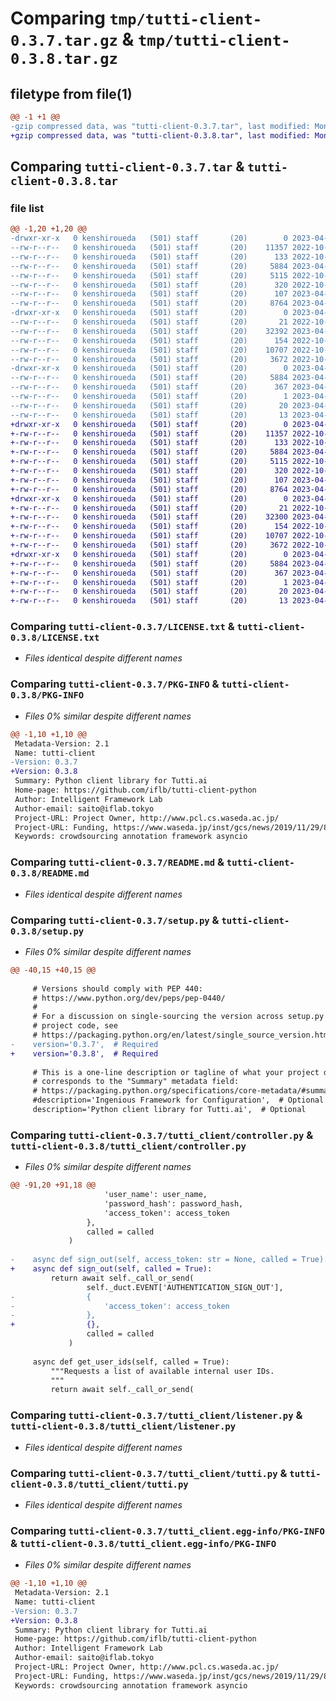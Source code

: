 # Comparing `tmp/tutti-client-0.3.7.tar.gz` & `tmp/tutti-client-0.3.8.tar.gz`

## filetype from file(1)

```diff
@@ -1 +1 @@
-gzip compressed data, was "tutti-client-0.3.7.tar", last modified: Mon Apr 17 03:09:42 2023, max compression
+gzip compressed data, was "tutti-client-0.3.8.tar", last modified: Mon Apr 17 06:22:44 2023, max compression
```

## Comparing `tutti-client-0.3.7.tar` & `tutti-client-0.3.8.tar`

### file list

```diff
@@ -1,20 +1,20 @@
-drwxr-xr-x   0 kenshiroueda   (501) staff       (20)        0 2023-04-17 03:09:42.108179 tutti-client-0.3.7/
--rw-r--r--   0 kenshiroueda   (501) staff       (20)    11357 2022-10-20 05:46:51.000000 tutti-client-0.3.7/LICENSE.txt
--rw-r--r--   0 kenshiroueda   (501) staff       (20)      133 2022-10-20 05:46:51.000000 tutti-client-0.3.7/MANIFEST.in
--rw-r--r--   0 kenshiroueda   (501) staff       (20)     5884 2023-04-17 03:09:42.108386 tutti-client-0.3.7/PKG-INFO
--rw-r--r--   0 kenshiroueda   (501) staff       (20)     5115 2022-10-20 05:46:51.000000 tutti-client-0.3.7/README.md
--rw-r--r--   0 kenshiroueda   (501) staff       (20)      320 2022-10-31 13:24:59.000000 tutti-client-0.3.7/pyproject.toml
--rw-r--r--   0 kenshiroueda   (501) staff       (20)      107 2023-04-17 03:09:42.109049 tutti-client-0.3.7/setup.cfg
--rw-r--r--   0 kenshiroueda   (501) staff       (20)     8764 2023-04-14 11:49:15.000000 tutti-client-0.3.7/setup.py
-drwxr-xr-x   0 kenshiroueda   (501) staff       (20)        0 2023-04-17 03:09:42.104900 tutti-client-0.3.7/tutti_client/
--rw-r--r--   0 kenshiroueda   (501) staff       (20)       21 2022-10-20 05:46:51.000000 tutti-client-0.3.7/tutti_client/__init__.py
--rw-r--r--   0 kenshiroueda   (501) staff       (20)    32392 2023-04-14 11:48:52.000000 tutti-client-0.3.7/tutti_client/controller.py
--rw-r--r--   0 kenshiroueda   (501) staff       (20)      154 2022-10-20 05:46:51.000000 tutti-client-0.3.7/tutti_client/error.py
--rw-r--r--   0 kenshiroueda   (501) staff       (20)    10707 2022-10-20 05:46:51.000000 tutti-client-0.3.7/tutti_client/listener.py
--rw-r--r--   0 kenshiroueda   (501) staff       (20)     3672 2022-10-20 05:46:51.000000 tutti-client-0.3.7/tutti_client/tutti.py
-drwxr-xr-x   0 kenshiroueda   (501) staff       (20)        0 2023-04-17 03:09:42.107803 tutti-client-0.3.7/tutti_client.egg-info/
--rw-r--r--   0 kenshiroueda   (501) staff       (20)     5884 2023-04-17 03:09:42.000000 tutti-client-0.3.7/tutti_client.egg-info/PKG-INFO
--rw-r--r--   0 kenshiroueda   (501) staff       (20)      367 2023-04-17 03:09:42.000000 tutti-client-0.3.7/tutti_client.egg-info/SOURCES.txt
--rw-r--r--   0 kenshiroueda   (501) staff       (20)        1 2023-04-17 03:09:42.000000 tutti-client-0.3.7/tutti_client.egg-info/dependency_links.txt
--rw-r--r--   0 kenshiroueda   (501) staff       (20)       20 2023-04-17 03:09:42.000000 tutti-client-0.3.7/tutti_client.egg-info/requires.txt
--rw-r--r--   0 kenshiroueda   (501) staff       (20)       13 2023-04-17 03:09:42.000000 tutti-client-0.3.7/tutti_client.egg-info/top_level.txt
+drwxr-xr-x   0 kenshiroueda   (501) staff       (20)        0 2023-04-17 06:22:44.693932 tutti-client-0.3.8/
+-rw-r--r--   0 kenshiroueda   (501) staff       (20)    11357 2022-10-20 05:46:51.000000 tutti-client-0.3.8/LICENSE.txt
+-rw-r--r--   0 kenshiroueda   (501) staff       (20)      133 2022-10-20 05:46:51.000000 tutti-client-0.3.8/MANIFEST.in
+-rw-r--r--   0 kenshiroueda   (501) staff       (20)     5884 2023-04-17 06:22:44.694189 tutti-client-0.3.8/PKG-INFO
+-rw-r--r--   0 kenshiroueda   (501) staff       (20)     5115 2022-10-20 05:46:51.000000 tutti-client-0.3.8/README.md
+-rw-r--r--   0 kenshiroueda   (501) staff       (20)      320 2022-10-31 13:24:59.000000 tutti-client-0.3.8/pyproject.toml
+-rw-r--r--   0 kenshiroueda   (501) staff       (20)      107 2023-04-17 06:22:44.694799 tutti-client-0.3.8/setup.cfg
+-rw-r--r--   0 kenshiroueda   (501) staff       (20)     8764 2023-04-17 06:22:27.000000 tutti-client-0.3.8/setup.py
+drwxr-xr-x   0 kenshiroueda   (501) staff       (20)        0 2023-04-17 06:22:44.691252 tutti-client-0.3.8/tutti_client/
+-rw-r--r--   0 kenshiroueda   (501) staff       (20)       21 2022-10-20 05:46:51.000000 tutti-client-0.3.8/tutti_client/__init__.py
+-rw-r--r--   0 kenshiroueda   (501) staff       (20)    32300 2023-04-17 06:21:59.000000 tutti-client-0.3.8/tutti_client/controller.py
+-rw-r--r--   0 kenshiroueda   (501) staff       (20)      154 2022-10-20 05:46:51.000000 tutti-client-0.3.8/tutti_client/error.py
+-rw-r--r--   0 kenshiroueda   (501) staff       (20)    10707 2022-10-20 05:46:51.000000 tutti-client-0.3.8/tutti_client/listener.py
+-rw-r--r--   0 kenshiroueda   (501) staff       (20)     3672 2022-10-20 05:46:51.000000 tutti-client-0.3.8/tutti_client/tutti.py
+drwxr-xr-x   0 kenshiroueda   (501) staff       (20)        0 2023-04-17 06:22:44.693504 tutti-client-0.3.8/tutti_client.egg-info/
+-rw-r--r--   0 kenshiroueda   (501) staff       (20)     5884 2023-04-17 06:22:44.000000 tutti-client-0.3.8/tutti_client.egg-info/PKG-INFO
+-rw-r--r--   0 kenshiroueda   (501) staff       (20)      367 2023-04-17 06:22:44.000000 tutti-client-0.3.8/tutti_client.egg-info/SOURCES.txt
+-rw-r--r--   0 kenshiroueda   (501) staff       (20)        1 2023-04-17 06:22:44.000000 tutti-client-0.3.8/tutti_client.egg-info/dependency_links.txt
+-rw-r--r--   0 kenshiroueda   (501) staff       (20)       20 2023-04-17 06:22:44.000000 tutti-client-0.3.8/tutti_client.egg-info/requires.txt
+-rw-r--r--   0 kenshiroueda   (501) staff       (20)       13 2023-04-17 06:22:44.000000 tutti-client-0.3.8/tutti_client.egg-info/top_level.txt
```

### Comparing `tutti-client-0.3.7/LICENSE.txt` & `tutti-client-0.3.8/LICENSE.txt`

 * *Files identical despite different names*

### Comparing `tutti-client-0.3.7/PKG-INFO` & `tutti-client-0.3.8/PKG-INFO`

 * *Files 0% similar despite different names*

```diff
@@ -1,10 +1,10 @@
 Metadata-Version: 2.1
 Name: tutti-client
-Version: 0.3.7
+Version: 0.3.8
 Summary: Python client library for Tutti.ai
 Home-page: https://github.com/iflb/tutti-client-python
 Author: Intelligent Framework Lab
 Author-email: saito@iflab.tokyo
 Project-URL: Project Owner, http://www.pcl.cs.waseda.ac.jp/
 Project-URL: Funding, https://www.waseda.jp/inst/gcs/news/2019/11/29/870/
 Keywords: crowdsourcing annotation framework asyncio
```

### Comparing `tutti-client-0.3.7/README.md` & `tutti-client-0.3.8/README.md`

 * *Files identical despite different names*

### Comparing `tutti-client-0.3.7/setup.py` & `tutti-client-0.3.8/setup.py`

 * *Files 0% similar despite different names*

```diff
@@ -40,15 +40,15 @@
 
     # Versions should comply with PEP 440:
     # https://www.python.org/dev/peps/pep-0440/
     #
     # For a discussion on single-sourcing the version across setup.py and the
     # project code, see
     # https://packaging.python.org/en/latest/single_source_version.html
-    version='0.3.7',  # Required
+    version='0.3.8',  # Required
 
     # This is a one-line description or tagline of what your project does. This
     # corresponds to the "Summary" metadata field:
     # https://packaging.python.org/specifications/core-metadata/#summary
     #description='Ingenious Framework for Configuration',  # Optional
     description='Python client library for Tutti.ai',  # Optional
```

### Comparing `tutti-client-0.3.7/tutti_client/controller.py` & `tutti-client-0.3.8/tutti_client/controller.py`

 * *Files 0% similar despite different names*

```diff
@@ -91,20 +91,18 @@
                     'user_name': user_name,
                     'password_hash': password_hash,
                     'access_token': access_token
                 },
                 called = called
             )
 
-    async def sign_out(self, access_token: str = None, called = True):
+    async def sign_out(self, called = True):
         return await self._call_or_send(
                 self._duct.EVENT['AUTHENTICATION_SIGN_OUT'],
-                {
-                    'access_token': access_token
-                },
+                {},
                 called = called
             )
 
     async def get_user_ids(self, called = True):
         """Requests a list of available internal user IDs.
         """
         return await self._call_or_send(
```

### Comparing `tutti-client-0.3.7/tutti_client/listener.py` & `tutti-client-0.3.8/tutti_client/listener.py`

 * *Files identical despite different names*

### Comparing `tutti-client-0.3.7/tutti_client/tutti.py` & `tutti-client-0.3.8/tutti_client/tutti.py`

 * *Files identical despite different names*

### Comparing `tutti-client-0.3.7/tutti_client.egg-info/PKG-INFO` & `tutti-client-0.3.8/tutti_client.egg-info/PKG-INFO`

 * *Files 0% similar despite different names*

```diff
@@ -1,10 +1,10 @@
 Metadata-Version: 2.1
 Name: tutti-client
-Version: 0.3.7
+Version: 0.3.8
 Summary: Python client library for Tutti.ai
 Home-page: https://github.com/iflb/tutti-client-python
 Author: Intelligent Framework Lab
 Author-email: saito@iflab.tokyo
 Project-URL: Project Owner, http://www.pcl.cs.waseda.ac.jp/
 Project-URL: Funding, https://www.waseda.jp/inst/gcs/news/2019/11/29/870/
 Keywords: crowdsourcing annotation framework asyncio
```

